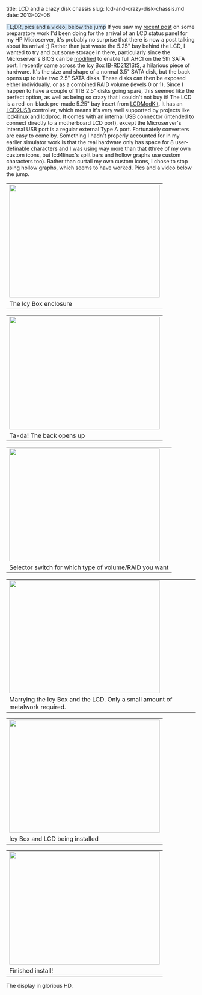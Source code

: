 title: LCD and a crazy disk chassis
slug: lcd-and-crazy-disk-chassis.md
date: 2013-02-06


<span style="background-color: #cfe2f3;">TL;DR, pics and a video, below the jump</span>
If you saw my [recent post](http://www.tenshu.net/2013/01/funky-lcd4linux-python-module.html) on some preparatory work I'd been doing for the arrival of an LCD status panel for my HP Microserver, it's probably no surprise that there is now a post talking about its arrival :)
Rather than just waste the 5.25" bay behind the LCD, I wanted to try and put some storage in there, particularly since the Microserver's BIOS can be [modified](http://www.avforums.com/forums/networking-nas/1521657-hp-n36l-microserver-updated-ahci-bios-support.html) to enable full AHCI on the 5th SATA port.
I recently came across the Icy Box [IB-RD2121StS](http://www.raidsonic.de/en/products/ssd.php?we_objectID=8206), a hilarious piece of hardware. It's the size and shape of a normal 3.5" SATA disk, but the back opens up to take two 2.5" SATA disks. These disks can then be exposed either individually, or as a combined RAID volume (levels 0 or 1). Since I happen to have a couple of 1TB 2.5" disks going spare, this seemed like the perfect option, as well as being so crazy that I couldn't not buy it!
The LCD is a red-on-black pre-made 5.25" bay insert from [LCDModKit](http://www.lcdmodkit.com/). It has an [LCD2USB](http://www.harbaum.org/till/lcd2usb/index.shtml) controller, which means it's very well supported by projects like [lcd4linux](http://ssl.bulix.org/projects/lcd4linux/) and [lcdproc](http://www.lcdproc.org/). It comes with an internal USB connector (intended to connect directly to a motherboard LCD port), except the Microserver's internal USB port is a regular external Type A port. Fortunately converters are easy to come by.
Something I hadn't properly accounted for in my earlier simulator work is that the real hardware only has space for 8 user-definable characters and I was using way more than that (three of my own custom icons, but lcd4linux's split bars and hollow graphs use custom characters too). Rather than curtail my own custom icons, I chose to stop using hollow graphs, which seems to have worked.
Pics and a video below the jump.
<span id="more"></span>

|                                                                                                                                                                                                                                                            |
|------------------------------------------------------------------------------------------------------------------------------------------------------------------------------------------------------------------------------------------------------------|
| [<img src="http://2.bp.blogspot.com/-9EeX2St-dls/URF4vKPs3OI/AAAAAAAAAUY/s435kA8gOOU/s400/IMG_5588+-+Version+2.jpg" width="400" height="300" />](http://2.bp.blogspot.com/-9EeX2St-dls/URF4vKPs3OI/AAAAAAAAAUY/s435kA8gOOU/s1600/IMG_5588+-+Version+2.jpg) |
| The Icy Box enclosure                                                                                                                                                                                                                                      |

|                                                                                                                                                                                                                                                            |
|------------------------------------------------------------------------------------------------------------------------------------------------------------------------------------------------------------------------------------------------------------|
| [<img src="http://4.bp.blogspot.com/-hpMHygosFAc/URF4yWCYc4I/AAAAAAAAAUg/_5hyoRzP0Po/s400/IMG_5592+-+Version+2.jpg" width="400" height="300" />](http://4.bp.blogspot.com/-hpMHygosFAc/URF4yWCYc4I/AAAAAAAAAUg/_5hyoRzP0Po/s1600/IMG_5592+-+Version+2.jpg) |
| Ta-da! The back opens up                                                                                                                                                                                                                                   |

|                                                                                                                                                                                                                                                            |
|------------------------------------------------------------------------------------------------------------------------------------------------------------------------------------------------------------------------------------------------------------|
| [<img src="http://4.bp.blogspot.com/-NzRIi6_9wks/URF4yxAQHOI/AAAAAAAAAUo/xxrhPKWi1l8/s400/IMG_5590+-+Version+2.jpg" width="400" height="300" />](http://4.bp.blogspot.com/-NzRIi6_9wks/URF4yxAQHOI/AAAAAAAAAUo/xxrhPKWi1l8/s1600/IMG_5590+-+Version+2.jpg) |
| Selector switch for which type of volume/RAID you want                                                                                                                                                                                                     |

|                                                                                                                                                                                                                                                            |
|------------------------------------------------------------------------------------------------------------------------------------------------------------------------------------------------------------------------------------------------------------|
| [<img src="http://2.bp.blogspot.com/-etGvkyQKoZE/URF44ng2ZYI/AAAAAAAAAVA/LeA1gxMrO6M/s400/IMG_5598+-+Version+2.jpg" width="400" height="300" />](http://2.bp.blogspot.com/-etGvkyQKoZE/URF44ng2ZYI/AAAAAAAAAVA/LeA1gxMrO6M/s1600/IMG_5598+-+Version+2.jpg) |
| Marrying the Icy Box and the LCD. Only a small amount of metalwork required.                                                                                                                                                                               |

|                                                                                                                                                                                                                                                            |
|------------------------------------------------------------------------------------------------------------------------------------------------------------------------------------------------------------------------------------------------------------|
| [<img src="http://4.bp.blogspot.com/-C80IsOmToWY/URF4zRIjBfI/AAAAAAAAAUs/TPG1eiRF-cM/s400/IMG_5600+-+Version+2.jpg" width="400" height="300" />](http://4.bp.blogspot.com/-C80IsOmToWY/URF4zRIjBfI/AAAAAAAAAUs/TPG1eiRF-cM/s1600/IMG_5600+-+Version+2.jpg) |
| Icy Box and LCD being installed                                                                                                                                                                                                                            |

|                                                                                                                                                                                                                                                            |
|------------------------------------------------------------------------------------------------------------------------------------------------------------------------------------------------------------------------------------------------------------|
| [<img src="http://3.bp.blogspot.com/-LYGhjLdqXb8/URF40fMpoaI/AAAAAAAAAU4/mcd_WDztCnQ/s400/IMG_5606+-+Version+2.jpg" width="400" height="300" />](http://3.bp.blogspot.com/-LYGhjLdqXb8/URF40fMpoaI/AAAAAAAAAU4/mcd_WDztCnQ/s1600/IMG_5606+-+Version+2.jpg) |
| Finished install!                                                                                                                                                                                                                                          |

The display in glorious HD.